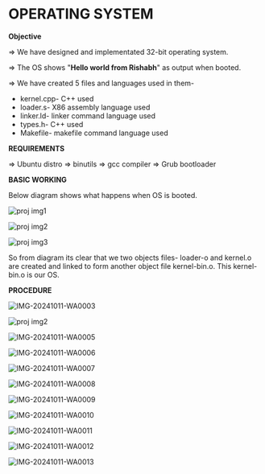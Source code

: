 # OPERATING SYSTEM

**Objective**

=> We have designed and implementated 32-bit operating system.

=> The OS shows "**Hello world from Rishabh**" as output when booted.

=> We have created 5 files and languages used in them-
   * kernel.cpp- C++ used
   * loader.s- X86 assembly language used
   * linker.ld- linker command language used
   * types.h- C++ used
   * Makefile- makefile command language used


**REQUIREMENTS**

=> Ubuntu distro  => binutils  => gcc compiler  => Grub bootloader



**BASIC WORKING**

Below diagram shows what happens when OS is booted. 

![proj img1](https://github.com/user-attachments/assets/f552e81d-43ce-479e-8247-c7228958f235)

![proj img2](https://github.com/user-attachments/assets/9fd9d941-bce9-48d4-b32a-d0f4dd6eaa49)

![proj img3](https://github.com/user-attachments/assets/4439285f-034e-44ab-b126-54cbd9411a6e)

So from diagram its clear that we two objects files- loader-o and kernel.o are created and linked to form another object file kernel-bin.o. This kernel-bin.o is our OS.



**PROCEDURE**

![IMG-20241011-WA0003](https://github.com/user-attachments/assets/8639e836-5e52-4d83-86ee-aa024c02a138)

![proj img2](https://github.com/user-attachments/assets/318ed72f-a72a-4ea7-b7a2-58629816517b)

![IMG-20241011-WA0005](https://github.com/user-attachments/assets/f671cc24-488e-4b16-a01f-64e1cdfa1840)

![IMG-20241011-WA0006](https://github.com/user-attachments/assets/7f415363-b4d7-4573-9ee1-5ad81de3dae6)

![IMG-20241011-WA0007](https://github.com/user-attachments/assets/c21827c2-cd97-4683-a30e-5c7976d60fe3)

![IMG-20241011-WA0008](https://github.com/user-attachments/assets/d3ee6b47-a425-48a2-b7e8-45e9343c52fe)

![IMG-20241011-WA0009](https://github.com/user-attachments/assets/f3694859-1f23-4725-a8e9-aa0c51695a9c)

![IMG-20241011-WA0010](https://github.com/user-attachments/assets/31a40aa6-efb0-4ec1-b8af-c76224e6d64a)

![IMG-20241011-WA0011](https://github.com/user-attachments/assets/4c9e5950-4c30-403d-b15e-16a0e8ae4e8a)

![IMG-20241011-WA0012](https://github.com/user-attachments/assets/aa28bc10-8794-45b7-a64e-3dcc75d3bce7)

![IMG-20241011-WA0013](https://github.com/user-attachments/assets/779e4926-b013-449d-b461-4c0004a8bf0a)











